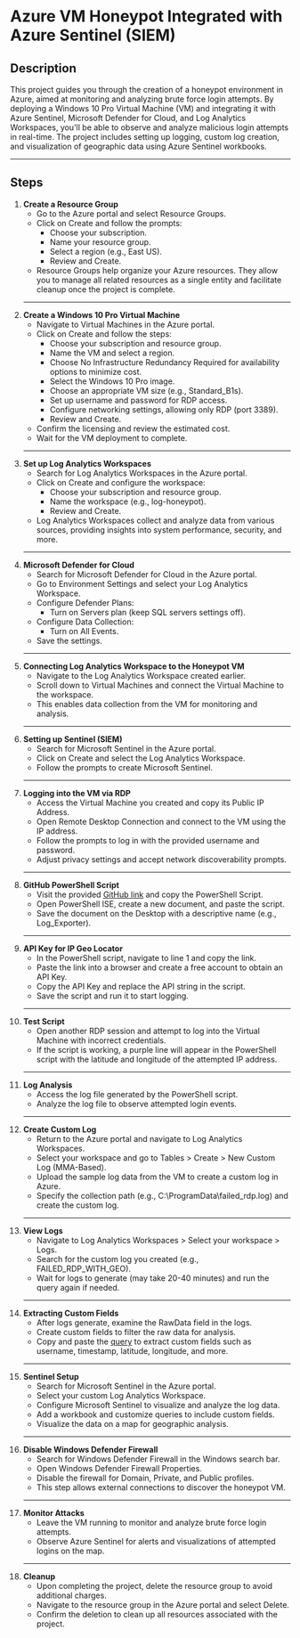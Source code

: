 # Azure VM Honeypot Integrated with Azure Sentinel (SIEM)
<h2>Description</h2>
<p>This project guides you through the creation of a honeypot environment in Azure, aimed at monitoring and analyzing brute force login attempts. By deploying a Windows 10 Pro Virtual Machine (VM) and integrating it with Azure Sentinel, Microsoft Defender for Cloud, and Log Analytics Workspaces, you'll be able to observe and analyze malicious login attempts in real-time. The project includes setting up logging, custom log creation, and visualization of geographic data using Azure Sentinel workbooks.</p>

<hr>

<h2>Steps</h2>

<ol>
  <li><strong>Create a Resource Group</strong>
    <ul>
      <li>Go to the Azure portal and select Resource Groups.</li>
      <li>Click on Create and follow the prompts:
        <ul>
          <li>Choose your subscription.</li>
          <li>Name your resource group.</li>
          <li>Select a region (e.g., East US).</li>
          <li>Review and Create.</li>
        </ul>
      </li>
      <li>Resource Groups help organize your Azure resources. They allow you to manage all related resources as a single entity and facilitate cleanup once the project is complete.</li>
    </ul>
  </li>

<hr>
  
  <li><strong>Create a Windows 10 Pro Virtual Machine</strong>
    <ul>
      <li>Navigate to Virtual Machines in the Azure portal.</li>
      <li>Click on Create and follow the steps:
        <ul>
          <li>Choose your subscription and resource group.</li>
          <li>Name the VM and select a region.</li>
          <li>Choose No Infrastructure Redundancy Required for availability options to minimize cost.</li>
          <li>Select the Windows 10 Pro image.</li>
          <li>Choose an appropriate VM size (e.g., Standard_B1s).</li>
          <li>Set up username and password for RDP access.</li>
          <li>Configure networking settings, allowing only RDP (port 3389).</li>
          <li>Review and Create.</li>
        </ul>
      </li>
      <li>Confirm the licensing and review the estimated cost.</li>
      <li>Wait for the VM deployment to complete.</li>
    </ul>
  </li>

<hr>
  
  <li><strong>Set up Log Analytics Workspaces</strong>
    <ul>
      <li>Search for Log Analytics Workspaces in the Azure portal.</li>
      <li>Click on Create and configure the workspace:
        <ul>
          <li>Choose your subscription and resource group.</li>
          <li>Name the workspace (e.g., log-honeypot).</li>
          <li>Review and Create.</li>
        </ul>
      </li>
      <li>Log Analytics Workspaces collect and analyze data from various sources, providing insights into system performance, security, and more.</li>
    </ul>
  </li>

<hr>
  
  <li><strong>Microsoft Defender for Cloud</strong>
  <ul>
    <li>Search for Microsoft Defender for Cloud in the Azure portal.</li>
    <li>Go to Environment Settings and select your Log Analytics Workspace.</li>
    <li>Configure Defender Plans:
      <ul>
        <li>Turn on Servers plan (keep SQL servers settings off).</li>
      </ul>
    </li>
    <li>Configure Data Collection:
      <ul>
        <li>Turn on All Events.</li>
      </ul>
    </li>
    <li>Save the settings.</li>
  </ul>
</li>

<hr>

  <li><strong>Connecting Log Analytics Workspace to the Honeypot VM</strong>
  <ul>
    <li>Navigate to the Log Analytics Workspace created earlier.</li>
    <li>Scroll down to Virtual Machines and connect the Virtual Machine to the workspace.</li>
    <li>This enables data collection from the VM for monitoring and analysis.</li>
  </ul>
</li>

<hr>

<li><strong>Setting up Sentinel (SIEM)</strong>
  <ul>
    <li>Search for Microsoft Sentinel in the Azure portal.</li>
    <li>Click on Create and select the Log Analytics Workspace.</li>
    <li>Follow the prompts to create Microsoft Sentinel.</li>
  </ul>
</li>

<hr>

  <li><strong>Logging into the VM via RDP</strong>
  <ul>
    <li>Access the Virtual Machine you created and copy its Public IP Address.</li>
    <li>Open Remote Desktop Connection and connect to the VM using the IP address.</li>
    <li>Follow the prompts to log in with the provided username and password.</li>
    <li>Adjust privacy settings and accept network discoverability prompts.</li>
  </ul>
</li>

<hr>

<li><strong>GitHub PowerShell Script</strong>
  <ul>
    <li>Visit the provided <a href="https://github.com/Fabiany-cs/Azure-VM-Honeypot-Integrated-with-Azure-Sentinel-SIEM-/blob/main/PowerShell%20Log%20Exporter%20(GEO%20IP)" target="_blank">GitHub link</a> and copy the PowerShell Script.</li>
    <li>Open PowerShell ISE, create a new document, and paste the script.</li>
    <li>Save the document on the Desktop with a descriptive name (e.g., Log_Exporter).</li>
  </ul>
</li>

<hr>
  
  <li><strong>API Key for IP Geo Locator</strong>
  <ul>
    <li>In the PowerShell script, navigate to line 1 and copy the link.</li>
    <li>Paste the link into a browser and create a free account to obtain an API Key.</li>
    <li>Copy the API Key and replace the API string in the script.</li>
    <li>Save the script and run it to start logging.</li>
  </ul>
</li>

<hr>

<li><strong>Test Script</strong>
  <ul>
    <li>Open another RDP session and attempt to log into the Virtual Machine with incorrect credentials.</li>
    <li>If the script is working, a purple line will appear in the PowerShell script with the latitude and longitude of the attempted IP address.</li>
  </ul>
</li>

<hr>

<li><strong>Log Analysis</strong>
  <ul>
    <li>Access the log file generated by the PowerShell script.</li>
    <li>Analyze the log file to observe attempted login events.</li>
  </ul>
</li>

<hr>

<li><strong>Create Custom Log</strong>
  <ul>
    <li>Return to the Azure portal and navigate to Log Analytics Workspaces.</li>
    <li>Select your workspace and go to Tables &gt; Create &gt; New Custom Log (MMA-Based).</li>
    <li>Upload the sample log data from the VM to create a custom log in Azure.</li>
    <li>Specify the collection path (e.g., C:\ProgramData\failed_rdp.log) and create the custom log.</li>
  </ul>
</li>

<hr>

  <li><strong>View Logs</strong>
  <ul>
    <li>Navigate to Log Analytics Workspaces &gt; Select your workspace &gt; Logs.</li>
    <li>Search for the custom log you created (e.g., FAILED_RDP_WITH_GEO).</li>
    <li>Wait for logs to generate (may take 20-40 minutes) and run the query again if needed.</li>
  </ul>
</li>

<hr>

<li><strong>Extracting Custom Fields</strong>
  <ul>
    <li>After logs generate, examine the RawData field in the logs.</li>
    <li>Create custom fields to filter the raw data for analysis.</li>
    <li>Copy and paste the <a href="https://github.com/Fabiany-cs/Azure-VM-Honeypot-Integrated-with-Azure-Sentinel-SIEM-/blob/main/Extract%20Log%20Query" target="_blank">query</a> to extract custom fields such as username, timestamp, latitude, longitude, and more.</li>
  </ul>
</li>

<hr>

<li><strong>Sentinel Setup</strong>
  <ul>
    <li>Search for Microsoft Sentinel in the Azure portal.</li>
    <li>Select your custom Log Analytics Workspace.</li>
    <li>Configure Microsoft Sentinel to visualize and analyze the log data.</li>
    <li>Add a workbook and customize queries to include custom fields.</li>
    <li>Visualize the data on a map for geographic analysis.</li>
  </ul>
</li>

<hr>

<li><strong>Disable Windows Defender Firewall</strong>
  <ul>
    <li>Search for Windows Defender Firewall in the Windows search bar.</li>
    <li>Open Windows Defender Firewall Properties.</li>
    <li>Disable the firewall for Domain, Private, and Public profiles.</li>
    <li>This step allows external connections to discover the honeypot VM.</li>
  </ul>
</li>

<hr>

<li><strong>Monitor Attacks</strong>
  <ul>
    <li>Leave the VM running to monitor and analyze brute force login attempts.</li>
    <li>Observe Azure Sentinel for alerts and visualizations of attempted logins on the map.</li>
  </ul>
</li>

<hr>

<li><strong>Cleanup</strong>
  <ul>
    <li>Upon completing the project, delete the resource group to avoid additional charges.</li>
    <li>Navigate to the resource group in the Azure portal and select Delete.</li>
    <li>Confirm the deletion to clean up all resources associated with the project.</li>
  </ul>
</li>
</ol>
